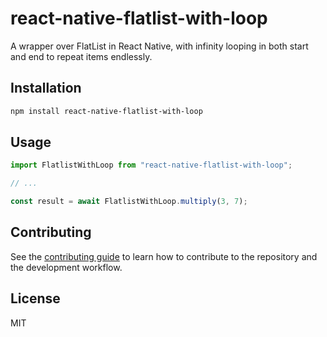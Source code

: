 # react-native-flatlist-with-loop

A wrapper over FlatList in React Native, with infinity looping in both start and end to repeat items endlessly.

## Installation

```sh
npm install react-native-flatlist-with-loop
```

## Usage

```js
import FlatlistWithLoop from "react-native-flatlist-with-loop";

// ...

const result = await FlatlistWithLoop.multiply(3, 7);
```

## Contributing

See the [contributing guide](CONTRIBUTING.md) to learn how to contribute to the repository and the development workflow.

## License

MIT
